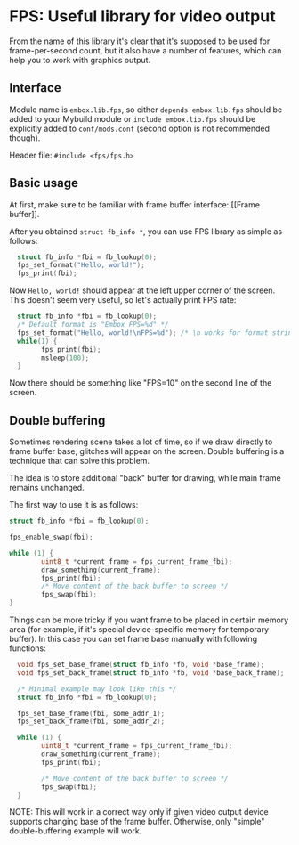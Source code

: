 # FPS: Useful library for video output

From the name of this library it's clear that it's supposed to be used for frame-per-second count, but it also have a number of features, which can help you to work with graphics output.

## Interface

Module name is `embox.lib.fps`, so either `depends embox.lib.fps` should be added to your Mybuild module or `include embox.lib.fps` should be explicitly added to `conf/mods.conf` (second option is not recommended though).

Header file: `#include <fps/fps.h>`

## Basic usage

At first, make sure to be familiar with frame buffer interface: [[Frame buffer]].

After you obtained `struct fb_info *`, you can use FPS library as simple as follows:
```c
  struct fb_info *fbi = fb_lookup(0);
  fps_set_format("Hello, world!");
  fps_print(fbi);
```

Now `Hello, world!` should appear at the left upper corner of the screen. This doesn't seem very useful, so let's actually print FPS rate:

```c
  struct fb_info *fbi = fb_lookup(0);
  /* Default format is "Embox FPS=%d" */
  fps_set_format("Hello, world!\nFPS=%d"); /* \n works for format string */
  while(1) {
        fps_print(fbi);
        msleep(100);
  }
```

Now there should be something like "FPS=10" on the second line of the screen.

## Double buffering

Sometimes rendering scene takes a lot of time, so if we draw directly to frame buffer base, glitches will appear on the screen. Double buffering is a technique that can solve this problem.

The idea is to store additional "back" buffer for drawing, while main frame remains unchanged.

The first way to use it is as follows:
```c
struct fb_info *fbi = fb_lookup(0);

fps_enable_swap(fbi);

while (1) {
        uint8_t *current_frame = fps_current_frame_fbi);
        draw_something(current_frame);
        fps_print(fbi);
        /* Move content of the back buffer to screen */
        fps_swap(fbi);
}
```

Things can be more tricky if you want frame to be placed in certain memory area (for example, if it's special device-specific memory for temporary buffer). In this case you can set frame base manually with following functions:

```c
  void fps_set_base_frame(struct fb_info *fb, void *base_frame);
  void fps_set_back_frame(struct fb_info *fb, void *base_back_frame);

  /* Minimal example may look like this */
  struct fb_info *fbi = fb_lookup(0);

  fps_set_base_frame(fbi, some_addr_1);
  fps_set_back_frame(fbi, some_addr_2);

  while (1) {
        uint8_t *current_frame = fps_current_frame_fbi);
        draw_something(current_frame);
        fps_print(fbi);

        /* Move content of the back buffer to screen */
        fps_swap(fbi);
  }
```

NOTE: This will work in a correct way only if given video output device supports changing base of the frame buffer. Otherwise, only "simple" double-buffering example will work.

